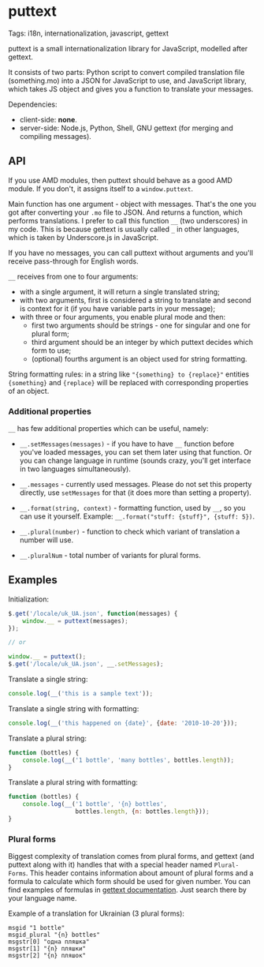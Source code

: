 # puttext

Tags: i18n, internationalization, javascript, gettext

puttext is a small internationalization library for JavaScript, modelled after
gettext.

It consists of two parts: Python script to convert compiled translation file
(something.mo) into a JSON for JavaScript to use, and JavaScript library, which
takes JS object and gives you a function to translate your messages.

Dependencies:

- client-side: **none**.
- server-side: Node.js, Python, Shell, GNU gettext (for merging and compiling
  messages).

## API

If you use AMD modules, then puttext should behave as a good AMD module. If you
don't, it assigns itself to a `window.puttext`.

Main function has one argument - object with messages. That's the one you got
after converting your `.mo` file to JSON. And returns a function, which performs
translations. I prefer to call this function `__` (two underscores) in my
code. This is because gettext is usually called `_` in other languages, which is
taken by Underscore.js in JavaScript.

If you have no messages, you can call puttext without arguments and you'll
receive pass-through for English words.

`__` receives from one to four arguments:

- with a single argument, it will return a single translated string;
- with two arguments, first is considered a string to translate and second is
  context for it (if you have variable parts in your message);
- with three or four arguments, you enable plural mode and then:
  - first two arguments should be strings - one for singular and one for plural
    form;
  - third argument should be an integer by which puttext decides which form to
    use;
  - (optional) fourths argument is an object used for string formatting.

String formatting rules: in a string like `"{something} to {replace}"` entities
`{something}` and `{replace}` will be replaced with corresponding properties of
an object.

### Additional properties

`__` has few additional properties which can be useful, namely:

- `__.setMessages(messages)` - if you have to have `__` function before you've
  loaded messages, you can set them later using that function. Or you can change
  language in runtime (sounds crazy, you'll get interface in two languages
  simultaneously).

- `__.messages` - currently used messages. Please do not set this property
  directly, use `setMessages` for that (it does more than setting a property).

- `__.format(string, context)` - formatting function, used by `__`, so you can
  use it yourself. Example: `__.format("stuff: {stuff}", {stuff: 5})`.

- `__.plural(number)` - function to check which variant of translation a number
  will use.

- `__.pluralNum` - total number of variants for plural forms.

## Examples

Initialization:

```javascript
$.get('/locale/uk_UA.json', function(messages) {
    window.__ = puttext(messages);
});

// or

window.__ = puttext();
$.get('/locale/uk_UA.json', __.setMessages);
```

Translate a single string:

```javascript
console.log(__('this is a sample text'));
```

Translate a single string with formatting:

```javascript
console.log(__('this happened on {date}', {date: '2010-10-20'}));
```

Translate a plural string:

```javascript
function (bottles) {
    console.log(__('1 bottle', 'many bottles', bottles.length));
}
```

Translate a plural string with formatting:

```javascript
function (bottles) {
    console.log(__('1 bottle', '{n} bottles',
                   bottles.length, {n: bottles.length}));
}
```

### Plural forms

Biggest complexity of translation comes from plural forms, and gettext (and
puttext along with it) handles that with a special header named
`Plural-Forms`. This header contains information about amount of plural forms
and a formula to calculate which form should be used for given number. You can
find examples of formulas in
[gettext documentation](http://www.gnu.org/software/gettext/manual/html_node/Plural-forms.html).
Just search there by your language name.

Example of a translation for Ukrainian (3 plural forms):

```
msgid "1 bottle"
msgid_plural "{n} bottles"
msgstr[0] "одна пляшка"
msgstr[1] "{n} пляшки"
msgstr[2] "{n} пляшок"
```

